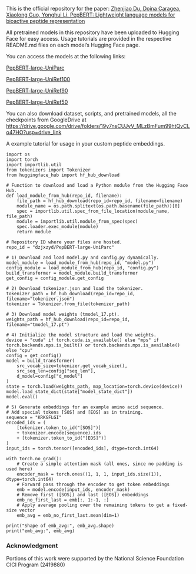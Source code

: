 This is the official repository for the paper: [Zhenjiao Du, Doina Caragea, Xiaolong Guo, Yonghui Li. PepBERT: Lightweight language models for bioactive peptide representation](https://www.biorxiv.org/content/10.1101/2025.04.08.647838v2)

All pretrained models in this repository have been uploaded to Hugging Face for easy access. Usage tutorials are provided in the respective README.md files on each model’s Hugging Face page.

You can access the models at the following links:

[PepBERT-large-UniParc](https://huggingface.co/dzjxzyd/PepBERT-large-UniParc)
 
[PepBERT-large-UniRef100](https://huggingface.co/dzjxzyd/PepBERT-large-UniRef100)
  
[PepBERT-large-UniRef90](https://huggingface.co/dzjxzyd/PepBERT-large-UniRef90)
   
[PepBERT-large-UniRef50](https://huggingface.co/dzjxzyd/PepBERT-large-UniRef50)

You can also download dataset, scripts, and pretrained models, all the checkpoints from GoogleDrive at https://drive.google.com/drive/folders/19y7nsCUJyV_MLzBmFum99htQvCLo47HO?usp=drive_link

A example tutorial for usage in your custom peptide embeddings.
```
import os
import torch
import importlib.util
from tokenizers import Tokenizer
from huggingface_hub import hf_hub_download

# Function to download and load a Python module from the Hugging Face Hub.
def load_module_from_hub(repo_id, filename):
    file_path = hf_hub_download(repo_id=repo_id, filename=filename)
    module_name = os.path.splitext(os.path.basename(file_path))[0]
    spec = importlib.util.spec_from_file_location(module_name, file_path)
    module = importlib.util.module_from_spec(spec)
    spec.loader.exec_module(module)
    return module

# Repository ID where your files are hosted.
repo_id = "dzjxzyd/PepBERT-large-UniParc"

# 1) Download and load model.py and config.py dynamically.
model_module = load_module_from_hub(repo_id, "model.py")
config_module = load_module_from_hub(repo_id, "config.py")
build_transformer = model_module.build_transformer
get_config = config_module.get_config

# 2) Download tokenizer.json and load the tokenizer.
tokenizer_path = hf_hub_download(repo_id=repo_id, filename="tokenizer.json")
tokenizer = Tokenizer.from_file(tokenizer_path)

# 3) Download model weights (tmodel_17.pt).
weights_path = hf_hub_download(repo_id=repo_id, filename="tmodel_17.pt")

# 4) Initialize the model structure and load the weights.
device = "cuda" if torch.cuda.is_available() else "mps" if torch.backends.mps.is_built() or torch.backends.mps.is_available() else "cpu"
config = get_config()
model = build_transformer(
    src_vocab_size=tokenizer.get_vocab_size(),
    src_seq_len=config["seq_len"],
    d_model=config["d_model"]
)
state = torch.load(weights_path, map_location=torch.device(device))
model.load_state_dict(state["model_state_dict"])
model.eval()

# 5) Generate embeddings for an example amino acid sequence.
# Add special tokens [SOS] and [EOS] as in training.
sequence = "KRKGFLGI"
encoded_ids = (
    [tokenizer.token_to_id("[SOS]")]
    + tokenizer.encode(sequence).ids
    + [tokenizer.token_to_id("[EOS]")]
)
input_ids = torch.tensor([encoded_ids], dtype=torch.int64)

with torch.no_grad():
    # Create a simple attention mask (all ones, since no padding is used here)
    encoder_mask = torch.ones((1, 1, 1, input_ids.size(1)), dtype=torch.int64)
    # Forward pass through the encoder to get token embeddings
    emb = model.encode(input_ids, encoder_mask)
    # Remove first ([SOS]) and last ([EOS]) embeddings
    emb_no_first_last = emb[:, 1:-1, :]
    # Apply average pooling over the remaining tokens to get a fixed-size vector
    emb_avg = emb_no_first_last.mean(dim=1)
    
print("Shape of emb_avg:", emb_avg.shape)
print("emb_avg:", emb_avg)
```
### Acknowledgment
Portions of this work were supported by the National Science Foundation CICI Program (2419880)
